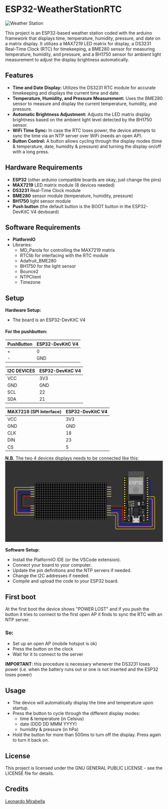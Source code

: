 # ESP32-WeatherStationRTC

![Weather Station](assets/image.gif)

This project is an ESP32-based weather station coded with the arduino framework that displays time, temperature, humidity, pressure, and date on a matrix display. It utilizes a MAX7219 LED matrix for display, a DS3231 Real-Time Clock (RTC) for timekeeping, a BME280 sensor for measuring temperature, humidity, and pressure, and a BH1750 sensor for ambient light measurement to adjust the display brightness automatically.

## Features

- **Time and Date Display:** Utilizes the DS3231 RTC module for accurate timekeeping and displays the current time and date.
- **Temperature, Humidity, and Pressure Measurement:** Uses the BME280 sensor to measure and display the current temperature, humidity, and pressure.
- **Automatic Brightness Adjustment:** Adjusts the LED matrix display brightness based on the ambient light level detected by the BH1750 sensor.
- **WiFi Time Sync:** In case the RTC loses power, the device attempts to sync the time via an NTP server over WiFi (needs an open AP).
- **Button Control:** A button allows cycling through the display modes (time & temperature, date, humidity & pressure) and turning the display on/off with a long press.

## Hardware Requirements

- **ESP32** (other arduino compatible boards are okay, just change the pins)
- **MAX7219** LED matrix module (8 devices needed)
- **DS3231** Real-Time Clock module
- **BME280** sensor module (temperature, humidity, pressure)
- **BH1750** light sensor module
- **Push button** (the default button is the BOOT button in the ESP32-DevKitC V4 devboard)

## Software Requirements

- **PlatformIO**
- Libraries:
  - MD_Parola for controlling the MAX7219 matrix
  - RTClib for interfacing with the RTC module
  - Adafruit_BME280
  - BH1750 for the light sensor
  - Bounce2
  - NTPClient
  - Timezone

## Setup

**Hardware Setup:**
   - The board is an ESP32-DevKitC V4

#### For the pushbutton:

| PushButton | ESP32-DevKitC V4 |
| ----------- | ----------- |
|  + | 0 |
|  - | GND |

| I2C DEVICES| ESP32-DevKitC V4 |
| ----------- | ----------- |
| VCC | 3V3 |
| GND | GND |
| SCL | 22 |
| SDA | 21 |


| MAX7219 (SPI Interface) | ESP32-DevKitC V4 |
| ----------- | ----------- |
| VCC | 3V3 |
| GND | GND |
| CLK | 18 |
| DIN | 23 |
| CS | 5 |

**N.B.** The two 4 devices displays needs to be connected like this:
![Display schematic](assets/schematic_display.png)

**Software Setup:**
   - Install the PlatformIO IDE (or the VSCode extension).
   - Connect your board to your computer.
   - Update the pin definitions and the NTP servers if needed.
   - Change the I2C addresses if needed.
   - Compile and upload the code to your ESP32 board.

## First boot
At the first boot the device shows "POWER LOST" and if you push the button it tries to connect to the first open AP it finds to sync the RTC with an NTP server.
### So:
- Set up an open AP (mobile hotspot is ok)
- Press the button on the clock
- Wait for it to connect to the server

**IMPORTANT**: this procedure is necessary whenever the DS3231 loses power (i.e. when the battery runs out or one is not inserted and the ESP32 loses power)

## Usage

- The device will automatically display the time and temperature upon startup.
- Press the button to cycle through the different display modes:
    - time & temperature (in Celsius)
    - date (DDD DD MMM YYYY)
    - humidity & pressure (in hPa)
- Hold the button for more than 500ms to turn off the display. Press again to turn it back on.


## License

This project is licensed under the GNU GENERAL PUBLIC LICENSE - see the LICENSE file for details.

## Credits
[Leonardo Mirabella](https://github.com/infra-blue)